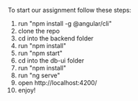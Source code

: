 To start our assignment follow these steps:
1. run "npm install -g @angular/cli"
2. clone the repo
3. cd into the backend folder
4. run "npm install"
5. run "npm start"
6. cd into the db-ui folder
7. run "npm install"
8. run "ng serve"
9. open http://localhost:4200/
10. enjoy!